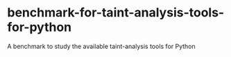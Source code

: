 # benchmark-for-taint-analysis-tools-for-python
A benchmark to study the available taint-analysis tools for Python
